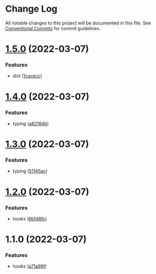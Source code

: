 # Change Log

All notable changes to this project will be documented in this file.
See [Conventional Commits](https://conventionalcommits.org) for commit guidelines.

# [1.5.0](https://github.com/cutefcc/fcc-libs/compare/@fcc/hooks@1.4.0...@fcc/hooks@1.5.0) (2022-03-07)


### Features

* dist ([1cacecc](https://github.com/cutefcc/fcc-libs/commit/1cacecc4544e4c90370bc62a61df4886c47cf935))





# [1.4.0](https://github.com/cutefcc/fcc-libs/compare/@fcc/hooks@1.3.0...@fcc/hooks@1.4.0) (2022-03-07)


### Features

* typing ([a82184b](https://github.com/cutefcc/fcc-libs/commit/a82184b2ecf6f0104e72dc415154c9975af078a5))





# [1.3.0](https://github.com/cutefcc/fcc-libs/compare/@fcc/hooks@1.2.0...@fcc/hooks@1.3.0) (2022-03-07)


### Features

* typing ([51145ac](https://github.com/cutefcc/fcc-libs/commit/51145acdba5ac30499139f35c59f2d2277302299))





# [1.2.0](https://github.com/cutefcc/fcc-libs/compare/@fcc/hooks@1.1.0...@fcc/hooks@1.2.0) (2022-03-07)


### Features

* hooks ([6b148fc](https://github.com/cutefcc/fcc-libs/commit/6b148fc4a20dd0c193cf964320bbd3126d2bc8f4))





# 1.1.0 (2022-03-07)


### Features

* hooks ([a71a98f](https://github.com/cutefcc/fcc-libs/commit/a71a98fc81d22e8c6c4423c74954cde9bf72f857))
